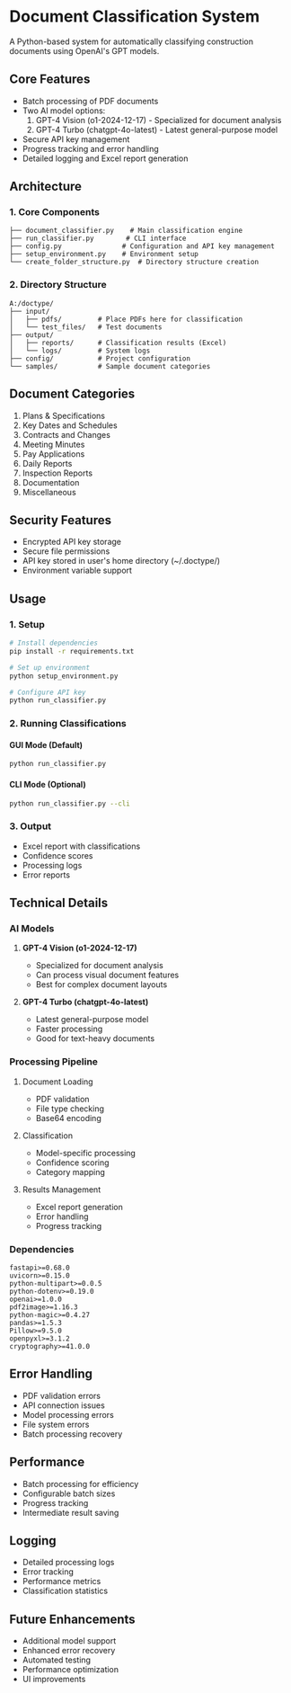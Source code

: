 # Document Classification System
A Python-based system for automatically classifying construction documents using OpenAI's GPT models.

## Core Features
- Batch processing of PDF documents
- Two AI model options:
  1. GPT-4 Vision (o1-2024-12-17) - Specialized for document analysis
  2. GPT-4 Turbo (chatgpt-4o-latest) - Latest general-purpose model
- Secure API key management
- Progress tracking and error handling
- Detailed logging and Excel report generation

## Architecture

### 1. Core Components
```
├── document_classifier.py    # Main classification engine
├── run_classifier.py        # CLI interface
├── config.py               # Configuration and API key management
├── setup_environment.py    # Environment setup
└── create_folder_structure.py  # Directory structure creation
```

### 2. Directory Structure
```
A:/doctype/
├── input/
│   ├── pdfs/         # Place PDFs here for classification
│   └── test_files/   # Test documents
├── output/
│   ├── reports/      # Classification results (Excel)
│   └── logs/         # System logs
├── config/           # Project configuration
└── samples/          # Sample document categories
```

## Document Categories
1. Plans & Specifications
2. Key Dates and Schedules
3. Contracts and Changes
4. Meeting Minutes
5. Pay Applications
6. Daily Reports
7. Inspection Reports
8. Documentation
9. Miscellaneous

## Security Features
- Encrypted API key storage
- Secure file permissions
- API key stored in user's home directory (~/.doctype/)
- Environment variable support

## Usage

### 1. Setup
```bash
# Install dependencies
pip install -r requirements.txt

# Set up environment
python setup_environment.py

# Configure API key
python run_classifier.py
```

### 2. Running Classifications

#### GUI Mode (Default)
```bash
python run_classifier.py
```

#### CLI Mode (Optional)
```bash
python run_classifier.py --cli
```

### 3. Output
- Excel report with classifications
- Confidence scores
- Processing logs
- Error reports

## Technical Details

### AI Models
1. **GPT-4 Vision (o1-2024-12-17)**
   - Specialized for document analysis
   - Can process visual document features
   - Best for complex document layouts

2. **GPT-4 Turbo (chatgpt-4o-latest)**
   - Latest general-purpose model
   - Faster processing
   - Good for text-heavy documents

### Processing Pipeline
1. Document Loading
   - PDF validation
   - File type checking
   - Base64 encoding

2. Classification
   - Model-specific processing
   - Confidence scoring
   - Category mapping

3. Results Management
   - Excel report generation
   - Error handling
   - Progress tracking

### Dependencies
```
fastapi>=0.68.0
uvicorn>=0.15.0
python-multipart>=0.0.5
python-dotenv>=0.19.0
openai>=1.0.0
pdf2image>=1.16.3
python-magic>=0.4.27
pandas>=1.5.3
Pillow>=9.5.0
openpyxl>=3.1.2
cryptography>=41.0.0
```

## Error Handling
- PDF validation errors
- API connection issues
- Model processing errors
- File system errors
- Batch processing recovery

## Performance
- Batch processing for efficiency
- Configurable batch sizes
- Progress tracking
- Intermediate result saving

## Logging
- Detailed processing logs
- Error tracking
- Performance metrics
- Classification statistics

## Future Enhancements
- Additional model support
- Enhanced error recovery
- Automated testing
- Performance optimization
- UI improvements 